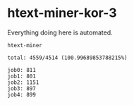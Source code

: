 # htext-miner-kor-3

Everything doing here is automated.

```
htext-miner

total: 4559/4514 (100.99689853788215%)

job0: 811
job1: 801
job2: 1151
job3: 897
job4: 899
```